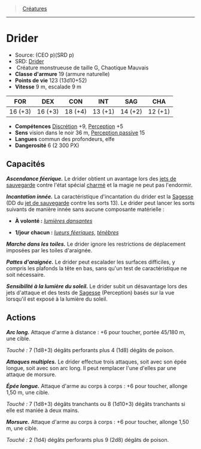 ﻿---
!Monster
Family: MonsterHD
Type: Créature monstrueuse
Size: G
Alignment: Chaotique Mauvais
ArmorClass: 19 (armure naturelle)
HitPoints: 123 (13d10+52)
Speed: 9 m, escalade 9 m
Strength: 16 (+3)
Dexterity: 16 (+3)
Constitution: 18 (+4)
Intelligence: 13 (+1)
Wisdom: 14 (+2)
Charisma: 12 (+1)
Skills: '[Discrétion](hd_abilities_dexterity_discretion.md) +9, [Perception](hd_abilities_wisdom_perception.md) +5'
Senses: vision dans le noir 36 m, [Perception passive](hd_abilities_dexterity_perception_passive.md) 15
Languages: commun des profondeurs, elfe
Challenge: 6 (2 300 PX)
Id: monsters_hd.md#drider
ParentLink: monsters_hd.md#créatures
Name: Drider
ParentName: Créatures
NameLevel: 1
AltName: '[Drider](srd_monsters_drider.md)'
Source: (CEO p)(SRD p)
Attributes: {}
---
> [Créatures](hd_monsters.md)

---

# Drider

- Source: (CEO p)(SRD p)
- SRD: [Drider](srd_monsters_drider.md)
-  Créature monstrueuse de taille G, Chaotique Mauvais
- **Classe d'armure** 19 (armure naturelle)
- **Points de vie** 123 (13d10+52)
- **Vitesse** 9 m, escalade 9 m

|FOR|DEX|CON|INT|SAG|CHA|
|---|---|---|---|---|---|
|16 (+3)|16 (+3)|18 (+4)|13 (+1)|14 (+2)|12 (+1)|

- **Compétences** [Discrétion](hd_abilities_dexterity_discretion.md) +9, [Perception](hd_abilities_wisdom_perception.md) +5
- **Sens** vision dans le noir 36 m, [Perception passive](hd_abilities_dexterity_perception_passive.md) 15
- **Langues** commun des profondeurs, elfe
- **Dangerosité** 6 (2 300 PX)

## Capacités

**_Ascendance féerique._** Le drider obtient un avantage lors des [jets de sauvegarde](hd_abilities_jets_de_sauvegarde.md) contre l'état spécial [charmé](hd_conditions_charme.md) et la magie ne peut pas l'endormir.

**_Incantation innée._** La caractéristique d'incantation du drider est la [Sagesse](hd_abilities_wisdom.md) (DD du [jet de sauvegarde](hd_abilities_jets_de_sauvegarde.md) contre les sorts 13). Le drider peut lancer les sorts suivants de manière innée sans aucune composante matérielle :

* **À volonté :** _[lumières dansantes](hd_spells_lumieres_dansantes.md)_

* **1/jour chacun :** _[lueurs féeriques](hd_spells_lueurs_feeriques.md)_, _[ténèbres](hd_spells_tenebres.md)_

**_Marche dans les toiles._** Le drider ignore les restrictions de déplacement imposées par les toiles d'araignée.

**_Pattes d'araignée._** Le drider peut escalader les surfaces difficiles, y compris les plafonds la tête en bas, sans qu'un test de caractéristique ne soit nécessaire.

**_Sensibilité à la lumière du soleil._** Le drider subit un désavantage lors des jets d'attaque et des tests de [Sagesse](hd_abilities_wisdom.md) (Perception) basés sur la vue lorsqu'il est exposé à la lumière du soleil.

## Actions

**_Arc long._** Attaque d'arme à distance : +6 pour toucher, portée 45/180 m, une cible.

_Touché :_ 7 (1d8+3) dégâts perforants plus 4 (1d8) dégâts de poison.

**_Attaques multiples._** Le drider effectue trois attaques, soit avec son épée longue, soit avec son arc long. Il peut remplacer l'une d'elles par une attaque de morsure.

**_Épée longue._** Attaque d'arme au corps à corps : +6 pour toucher, allonge 1,50 m, une cible.

_Touché :_ 7 (1d8+3) dégâts tranchants ou 8 (1d10+3) dégâts tranchants si elle est maniée à deux mains.

**_Morsure._** Attaque d'arme au corps à corps : +6 pour toucher, allonge 1,50 m, une cible.

_Touché :_ 2 (1d4) dégâts perforants plus 9 (2d8) dégâts de poison.

